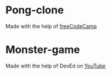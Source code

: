 # Pong-clone

Made with the help of [freeCodeCamp](https://www.youtube.com/channel/UC8butISFwT-Wl7EV0hUK0BQ)

# Monster-game

Made with the help of DevEd on [YouTube](https://www.youtube.com/channel/UClb90NQQcskPUGDIXsQEz5Q)
